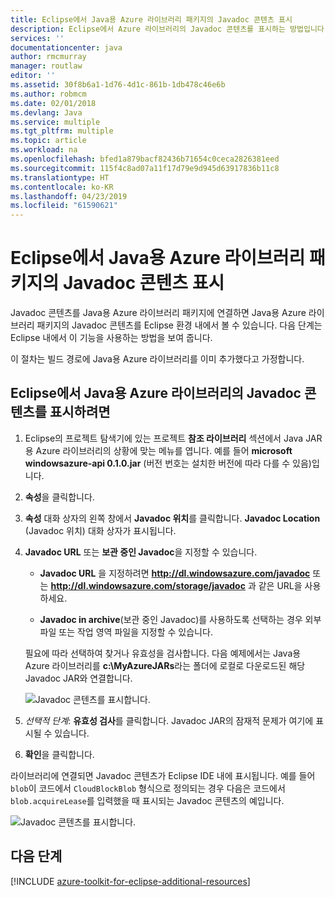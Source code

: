 ```yaml
---
title: Eclipse에서 Java용 Azure 라이브러리 패키지의 Javadoc 콘텐츠 표시
description: Eclipse에서 Azure 라이브러리의 Javadoc 콘텐츠를 표시하는 방법입니다.
services: ''
documentationcenter: java
author: rmcmurray
manager: routlaw
editor: ''
ms.assetid: 30f8b6a1-1d76-4d1c-861b-1db478c46e6b
ms.author: robmcm
ms.date: 02/01/2018
ms.devlang: Java
ms.service: multiple
ms.tgt_pltfrm: multiple
ms.topic: article
ms.workload: na
ms.openlocfilehash: bfed1a879bacf82436b71654c0ceca2826381eed
ms.sourcegitcommit: 115f4c8ad07a11f17d79e9d945d63917836b11c8
ms.translationtype: HT
ms.contentlocale: ko-KR
ms.lasthandoff: 04/23/2019
ms.locfileid: "61590621"
---
```

# <a name="displaying-javadoc-content-in-eclipse-for-the-azure-libraries-package-for-java"></a>Eclipse에서 Java용 Azure 라이브러리 패키지의 Javadoc 콘텐츠 표시

Javadoc 콘텐츠를 Java용 Azure 라이브러리 패키지에 연결하면 Java용 Azure 라이브러리 패키지의 Javadoc 콘텐츠를 Eclipse 환경 내에서 볼 수 있습니다. 다음 단계는 Eclipse 내에서 이 기능을 사용하는 방법을 보여 줍니다.

이 절차는 빌드 경로에 Java용 Azure 라이브러리를 이미 추가했다고 가정합니다.

## <a name="to-display-javadoc-content-in-eclipse-for-the-azure-libraries-for-java"></a>Eclipse에서 Java용 Azure 라이브러리의 Javadoc 콘텐츠를 표시하려면

1. Eclipse의 프로젝트 탐색기에 있는 프로젝트 **참조 라이브러리** 섹션에서 Java JAR용 Azure 라이브러리의 상황에 맞는 메뉴를 엽니다. 예를 들어 **microsoft windowsazure-api 0.1.0.jar** (버전 번호는 설치한 버전에 따라 다를 수 있음)입니다.

1. **속성**을 클릭합니다.

1. **속성** 대화 상자의 왼쪽 창에서 **Javadoc 위치**를 클릭합니다. **Javadoc Location** (Javadoc 위치) 대화 상자가 표시됩니다.

1. **Javadoc URL** 또는 **보관 중인 Javadoc**을 지정할 수 있습니다.

   * **Javadoc URL** 을 지정하려면 **http://dl.windowsazure.com/javadoc** 또는 **http://dl.windowsazure.com/storage/javadoc** 과 같은 URL을 사용하세요.

   * **Javadoc in archive**(보관 중인 Javadoc)를 사용하도록 선택하는 경우 외부 파일 또는 작업 영역 파일을 지정할 수 있습니다.

   필요에 따라 선택하여 찾거나 유효성을 검사합니다. 다음 예제에서는 Java용 Azure 라이브러리를 **c:\MyAzureJARs**라는 폴더에 로컬로 다운로드된 해당 Javadoc JAR와 연결합니다.

   ![Javadoc 콘텐츠를 표시합니다.][ic553487]

1. *선택적 단계*: **유효성 검사**를 클릭합니다. Javadoc JAR의 잠재적 문제가 여기에 표시될 수 있습니다.

1. **확인**을 클릭합니다.

라이브러리에 연결되면 Javadoc 콘텐츠가 Eclipse IDE 내에 표시됩니다. 예를 들어 `blob`이 코드에서 `CloudBlockBlob` 형식으로 정의되는 경우 다음은 코드에서 `blob.acquireLease`를 입력했을 때 표시되는 Javadoc 콘텐츠의 예입니다.

![Javadoc 콘텐츠를 표시합니다.][ic553488]

## <a name="next-steps"></a>다음 단계

[!INCLUDE [azure-toolkit-for-eclipse-additional-resources](../includes/azure-toolkit-for-eclipse-additional-resources.md)]

<!-- URL List -->

<!-- Legacy MSDN URL = https://msdn.microsoft.com/library/azure/hh698319.aspx -->

<!-- IMG List -->

[ic553487]: media/azure-toolkit-for-eclipse-displaying-javadoc-content-for-azure-libraries/ic553487.png
[ic553488]: media/azure-toolkit-for-eclipse-displaying-javadoc-content-for-azure-libraries/ic553488.png
